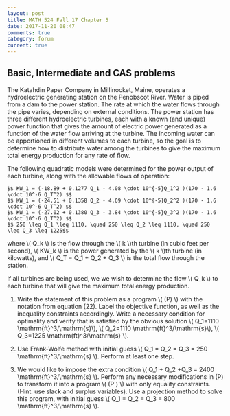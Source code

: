 ```yaml
---
layout: post
title: MATH 524 Fall 17 Chapter 5
date: 2017-11-20 08:47
comments: true
category: forum
current: true
---
```


## Basic, Intermediate and CAS problems

The Katahdin Paper Company in Millinocket, Maine, operates a hydroelectric generating station on the Penobscot River. Water is piped from a dam to the power station. The rate at which the water flows through the pipe varies, depending on external conditions.
The power station has three different hydroelectric turbines, each with a known (and unique) power function that gives the amount of electric power generated as a function of the water flow arriving at the turbine. The incoming water can be apportioned in different volumes to each turbine, so the goal is to determine how to distribute water among the turbines to give the maximum total energy production for any rate of flow.

The following quadratic models were determined for the power output of each turbine, along with the allowable flows of operation:

	$$ KW_1 = (-18.89 + 0.1277 Q_1 - 4.08 \cdot 10^{-5}Q_1^2 )(170 - 1.6 \cdot 10^-6 Q_T^2) $$
	$$ KW_1 = (-24.51 + 0.1358 Q_2 - 4.69 \cdot 10^{-5}Q_2^2 )(170 - 1.6 \cdot 10^-6 Q_T^2) $$
	$$ KW_1 = (-27.02 + 0.1380 Q_3 - 3.84 \cdot 10^{-5}Q_3^2 )(170 - 1.6 \cdot 10^-6 Q_T^2) $$
	$$ 250 \leq Q_1 \leq 1110, \quad 250 \leq Q_2 \leq 1110, \quad 250 \leq Q_3 \leq 1225$$

where \\( Q_k \\) is the flow through the \\( k \\)th turbine (in cubic feet per second), \\( KW_k \\) is the power generated by the \\( k \\)th turbine (in kilowatts), and \\( Q_T = Q_1 + Q_2 + Q_3 \\) is the total flow through the station. 

If all turbines are being used, we we wish to determine the flow \\( Q_k \\) to each turbine that will give the maximum total energy production.

1. Write the statement of this problem as a program \\( (P) \\) with the notation from equation (22).  Label the objective function, as well as the inequality constraints accordingly. Write a necessary condition for optimality and verify that is satisfied by the obvious solution \\( Q_1=1110 \mathrm{ft}^3/\mathrm{s}\\), \\( Q_2=1110 \mathrm{ft}^3/\mathrm{s}\\), \\( Q_3=1225 \mathrm{ft}^3/\mathrm{s} \\).

2. Use Frank-Wolfe method with initial guess \\( Q_1 = Q_2 = Q_3 = 250 \mathrm{ft}^3/\mathrm{s} \\).  Perform at least one step.

3. We would like to impose the extra condition \\( Q_1 + Q_2 +Q_3 = 2400 \mathrm{ft}^3/\mathrm{s} \\).  Perform any necessary modifications in (P) to transform it into a program \\( (P') \\) with only equality constraints. (Hint: use slack and surplus variables).  Use a projection method to solve this program, with initial guess \\( Q_1 = Q_2 = Q_3 = 800 \mathrm{ft}^3/\mathrm{s} \\).


	